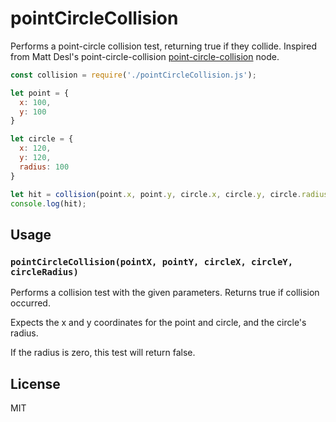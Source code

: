 # pointCircleCollision

Performs a point-circle collision test, returning true if they collide. Inspired from Matt Desl's point-circle-collision [point-circle-collision](http://github.com/mattdesl/point-circle-collision/blob/master/LICENSE.md) node.

```js
const collision = require('./pointCircleCollision.js');

let point = {
  x: 100,
  y: 100
}

let circle = {
  x: 120,
  y: 120,
  radius: 100
}

let hit = collision(point.x, point.y, circle.x, circle.y, circle.radius);
console.log(hit);
```

## Usage

### `pointCircleCollision(pointX, pointY, circleX, circleY, circleRadius)`

Performs a collision test with the given parameters. Returns true if collision occurred.

Expects the x and y coordinates for the point and circle, and the circle's radius.

If the radius is zero, this test will return false.

## License

MIT
